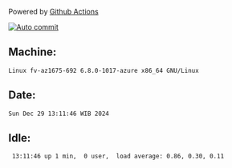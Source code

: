 Powered by [Github Actions](https://github.com/features/actions)

[![Auto commit](https://github.com/hiage/workstation/workflows/Auto%20commit/badge.svg)](https://github.com/hiage/workstation/actions?query=workflow%3A%22Auto+commit%22)

## Machine:
```
Linux fv-az1675-692 6.8.0-1017-azure x86_64 GNU/Linux
```
## Date:
```
Sun Dec 29 13:11:46 WIB 2024
```
## Idle:
```
 13:11:46 up 1 min,  0 user,  load average: 0.86, 0.30, 0.11
```
